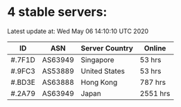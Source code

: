 # 4 stable servers:

Latest update at: Wed May 06 14:10:10 UTC 2020

| ID | ASN | Server Country | Online |
| -- | --- | -------------- | ------ |
| #.7F1D | AS63949 | Singapore | 53 hrs |
| #.9FC3 | AS53889 | United States | 53 hrs |
| #.BD3E | AS63888 | Hong Kong | 787 hrs |
| #.2A79 | AS63949 | Japan | 2551 hrs |

